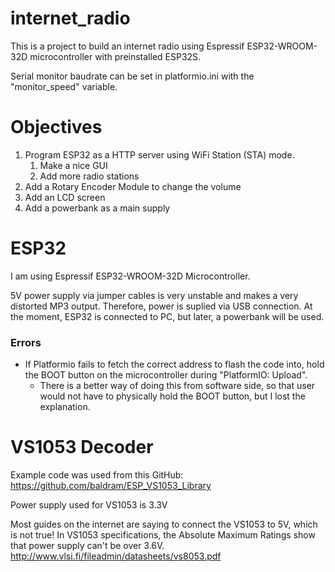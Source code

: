 # internet_radio
This is a project to build an internet radio using Espressif ESP32-WROOM-32D microcontroller with preinstalled ESP32S.

Serial monitor baudrate can be set in platformio.ini with the "monitor_speed" variable.

# Objectives
1. Program ESP32 as a HTTP server using WiFi Station (STA) mode.
    1. Make a nice GUI
    2. Add more radio stations
2. Add a Rotary Encoder Module to change the volume
3. Add an LCD screen
4. Add a powerbank as a main supply

# ESP32
I am using Espressif ESP32-WROOM-32D Microcontroller.

5V power supply via jumper cables is very unstable and makes a very distorted MP3 output. Therefore, power is suplied via USB connection.
At the moment, ESP32 is connected to PC, but later, a powerbank will be used. 

### Errors
- If Platformio fails to fetch the correct address to flash the code into, hold the BOOT button on the microcontroller during "PlatformIO: Upload".
    - There is a better way of doing this from software side, so that user would not have to physically hold the BOOT button, but I lost the explanation.

# VS1053 Decoder
Example code was used from this GitHub: https://github.com/baldram/ESP_VS1053_Library

Power supply used for VS1053 is 3.3V

Most guides on the internet are saying to connect the VS1053 to 5V, which is not true! In VS1053 specifications, the Absolute Maximum Ratings show that power supply can't be over 3.6V.
http://www.vlsi.fi/fileadmin/datasheets/vs8053.pdf